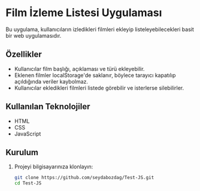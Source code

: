 # Film İzleme Listesi Uygulaması

Bu uygulama, kullanıcıların izledikleri filmleri ekleyip listeleyebilecekleri basit bir web uygulamasıdır.

## Özellikler

- Kullanıcılar film başlığı, açıklaması ve türü ekleyebilir.
- Eklenen filmler localStorage'de saklanır, böylece tarayıcı kapatılıp açıldığında veriler kaybolmaz.
- Kullanıcılar ekledikleri filmleri listede görebilir ve isterlerse silebilirler.
  
## Kullanılan Teknolojiler

- HTML
- CSS
- JavaScript

## Kurulum

1. Projeyi bilgisayarınıza klonlayın:
   ```bash
   git clone https://github.com/seydabozdag/Test-JS.git
   cd Test-JS
   

   
